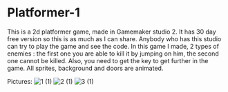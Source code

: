 # Platformer-1
This is a 2d platformer game, made in Gamemaker studio 2. It has 30 day free version so this is as much as I can share. Anybody who has this studio can try to play the game and see the code.
In this game I made, 2 types of enemies : the first one you are able to kill it by jumping on him, the second one cannot be killed. Also, you need to get the key to get further in the game.
All sprites, background and doors are animated.

Pictures:
![1 (1)](https://user-images.githubusercontent.com/55032190/93635939-5f550d00-f9f3-11ea-87b3-e7c014897b49.png)
![2 (1)](https://user-images.githubusercontent.com/55032190/93635942-5feda380-f9f3-11ea-9a26-7dc6ce24ac51.png)
![3 (1)](https://user-images.githubusercontent.com/55032190/93635945-5feda380-f9f3-11ea-90d3-c8ef8a1fa6cd.png)

